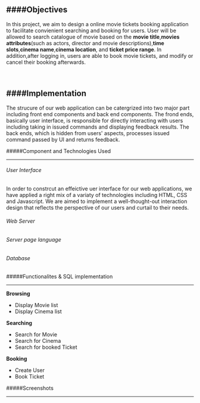 

####Objectives
---
In this project, we aim to design a online movie tickets booking application to facilitate convienient searching and booking for users.
User will be allowed to search catalogue of movie based on the **movie title**,**movies attributes**(such as actors, director and movie descriptions),**time slots**,**cinema name**,**cinema location**, and **ticket price range**. In addition,after logging in, users are able to book movie tickets, and modify or cancel their booking afterwards. 
<br><br><br>


####Implementation
---
The strucure of our web application can be catergrized into two major part including front end components and back end components. 
The frond ends, basically user interface, is responsible for directly interacting with users including taking in issued commands and displaying feedback results.
The back ends, which is hidden from users' aspects, processes issued command passed by UI and returns feedback.

#####Component and Technologies Used
***
###### User Interface
In order to constrcut an effeictive uer interface for our web applications, we have applied a right mix of a variaty of technologies including HTML, CSS and Javascript. We are aimed to implement a well-thought-out interaction design that reflects the perspective of our users and curtail to their needs.


###### Web Server

###### Server page language

###### Database 


#####Functionalites & SQL implementation
***
**Browsing**

- Display Movie list
- Display Cinema list

**Searching**

- Search for Movie
- Search for Cinema 
- Search for booked Ticket

**Booking**

- Create User
- Book Ticket


#####Screenshots
***


